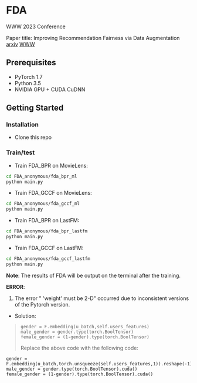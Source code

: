 # FDA

WWW 2023 Conference

Paper title: Improving Recommendation Fairness via Data Augmentation [arxiv](https://arxiv.org/abs/2302.06333) [WWW](https://dl.acm.org/doi/abs/10.1145/3543507.3583341)



## Prerequisites

- PyTorch 1.7
- Python 3.5
- NVIDIA GPU + CUDA CuDNN

## Getting Started

### Installation

- Clone this repo

### Train/test


- Train FDA_BPR on MovieLens:

```bash
cd FDA_anonymous/fda_bpr_ml
python main.py
```

- Train FDA_GCCF on MovieLens:

```bash
cd FDA_anonymous/fda_gccf_ml
python main.py
```

- Train FDA_BPR on LastFM:

```bash
cd FDA_anonymous/fda_bpr_lastfm
python main.py
```

- Train FDA_GCCF on LastFM:

```bash
cd FDA_anonymous/fda_gccf_lastfm
python main.py
```

**Note**: The results of FDA will be output on the terminal after the training.


**ERROR**: 
1. The error " 'weight' must be 2-D" occurred due to inconsistent versions of the Pytorch version.

- Solution:
> ```
> gender = F.embedding(u_batch,self.users_features)
> male_gender = gender.type(torch.BoolTensor)
> female_gender = (1-gender).type(torch.BoolTensor)
> ```
> Replace the above code with the following code:
```
gender = F.embedding(u_batch,torch.unsqueeze(self.users_features,1)).reshape(-1)
male_gender = gender.type(torch.BoolTensor).cuda()
female_gender = (1-gender).type(torch.BoolTensor).cuda()        
```
